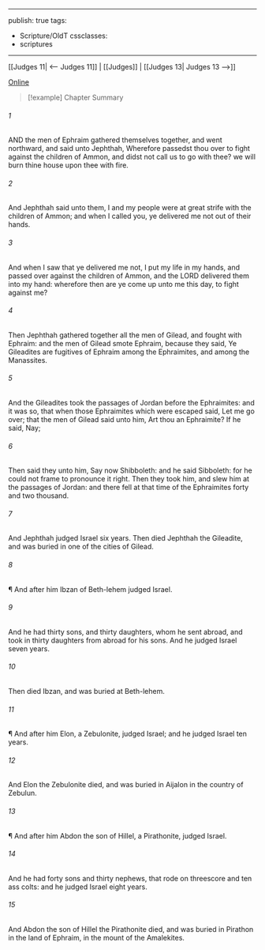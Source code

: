 

---
publish: true
tags:
  - Scripture/OldT
cssclasses:
  - scriptures
---
[[Judges 11| <-- Judges 11]] | [[Judges]] | [[Judges 13| Judges 13 -->]]

[Online](https://churchofjesuschrist.org/study/scriptures/ot/judg/12?lang=eng)

>[!example] Chapter Summary
>
###### 1
AND the men of Ephraim gathered themselves together, and went northward, and said unto Jephthah, Wherefore passedst thou over to fight against the children of Ammon, and didst not call us to go with thee?  we will burn thine house upon thee with fire.
###### 2
And Jephthah said unto them, I and my people were at great strife with the children of Ammon; and when I called you, ye delivered me not out of their hands.
###### 3
And when I saw that ye delivered me not, I put my life in my hands, and passed over against the children of Ammon, and the LORD delivered them into my hand: wherefore then are ye come up unto me this day, to fight against me?
###### 4
Then Jephthah gathered together all the men of Gilead, and fought with Ephraim: and the men of Gilead smote Ephraim, because they said, Ye Gileadites are fugitives of Ephraim among the Ephraimites, and among the Manassites.
###### 5
And the Gileadites took the passages of Jordan before the Ephraimites: and it was so, that when those Ephraimites which were escaped said, Let me go over; that the men of Gilead said unto him, Art thou an Ephraimite?  If he said, Nay;
###### 6
Then said they unto him, Say now Shibboleth: and he said Sibboleth: for he could not frame to pronounce it right.  Then they took him, and slew him at the passages of Jordan: and there fell at that time of the Ephraimites forty and two thousand.
###### 7
And Jephthah judged Israel six years.  Then died Jephthah the Gileadite, and was buried in one of the cities of Gilead.
###### 8
¶ And after him Ibzan of Beth-lehem judged Israel.
###### 9
And he had thirty sons, and thirty daughters, whom he sent abroad, and took in thirty daughters from abroad for his sons.  And he judged Israel seven years.
###### 10
Then died Ibzan, and was buried at Beth-lehem.
###### 11
¶ And after him Elon, a Zebulonite, judged Israel; and he judged Israel ten years.
###### 12
And Elon the Zebulonite died, and was buried in Aijalon in the country of Zebulun.
###### 13
¶ And after him Abdon the son of Hillel, a Pirathonite, judged Israel.
###### 14
And he had forty sons and thirty nephews, that rode on threescore and ten ass colts: and he judged Israel eight years.
###### 15
And Abdon the son of Hillel the Pirathonite died, and was buried in Pirathon in the land of Ephraim, in the mount of the Amalekites.



